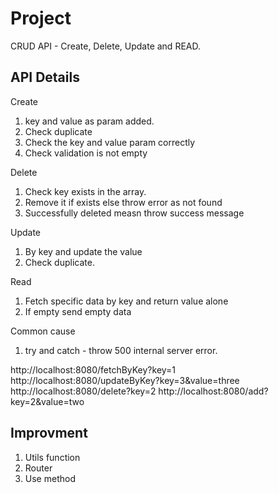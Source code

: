 # Project

CRUD API - Create, Delete, Update and READ.

## API Details

Create
1. key and value as param added.
2. Check duplicate
3. Check the key and value param correctly
4. Check validation is not empty

Delete
1. Check key exists in the array.
2. Remove it if exists else throw error as not found
3. Successfully deleted measn throw success message


Update 
1. By key and update the value
2. Check duplicate.

Read
1. Fetch specific data by key and return value alone
2. If empty send empty data

Common cause
1. try and catch - throw 500 internal server error.


http://localhost:8080/fetchByKey?key=1
http://localhost:8080/updateByKey?key=3&value=three
http://localhost:8080/delete?key=2
http://localhost:8080/add?key=2&value=two

## Improvment
1. Utils function
2. Router
3. Use method